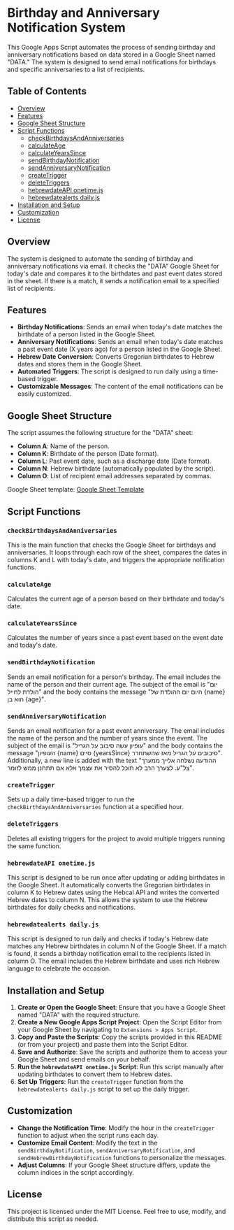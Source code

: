 # Birthday and Anniversary Notification System

This Google Apps Script automates the process of sending birthday and anniversary notifications based on data stored in a Google Sheet named "DATA." The system is designed to send email notifications for birthdays and specific anniversaries to a list of recipients.

## Table of Contents
- [Overview](#overview)
- [Features](#features)
- [Google Sheet Structure](#google-sheet-structure)
- [Script Functions](#script-functions)
  - [checkBirthdaysAndAnniversaries](#checkbirthdaysandanniversaries)
  - [calculateAge](#calculateage)
  - [calculateYearsSince](#calculateyearssince)
  - [sendBirthdayNotification](#sendbirthdaynotification)
  - [sendAnniversaryNotification](#sendanniversarynotification)
  - [createTrigger](#createtrigger)
  - [deleteTriggers](#deletetriggers)
  - [hebrewdateAPI onetime.js](#hebrewdateapi-onetimejs)
  - [hebrewdatealerts daily.js](#hebrewdatealerts-dailyjs)
- [Installation and Setup](#installation-and-setup)
- [Customization](#customization)
- [License](#license)

## Overview

The system is designed to automate the sending of birthday and anniversary notifications via email. It checks the "DATA" Google Sheet for today's date and compares it to the birthdates and past event dates stored in the sheet. If there is a match, it sends a notification email to a specified list of recipients.

## Features

- **Birthday Notifications**: Sends an email when today's date matches the birthdate of a person listed in the Google Sheet.
- **Anniversary Notifications**: Sends an email when today's date matches a past event date (X years ago) for a person listed in the Google Sheet.
- **Hebrew Date Conversion**: Converts Gregorian birthdates to Hebrew dates and stores them in the Google Sheet.
- **Automated Triggers**: The script is designed to run daily using a time-based trigger.
- **Customizable Messages**: The content of the email notifications can be easily customized.

## Google Sheet Structure

The script assumes the following structure for the "DATA" sheet:

- **Column A**: Name of the person.
- **Column K**: Birthdate of the person (Date format).
- **Column L**: Past event date, such as a discharge date (Date format).
- **Column N**: Hebrew birthdate (automatically populated by the script).
- **Column O**: List of recipient email addresses separated by commas.

Google Sheet template:
[Google Sheet Template](https://docs.google.com/spreadsheets/d/1fOt3jrJQq5QgzecFDt-m9KkKY07bnxpLvk83gvf1-q0/edit?gid=1858501632#gid=1858501632)

## Script Functions

### `checkBirthdaysAndAnniversaries`
This is the main function that checks the Google Sheet for birthdays and anniversaries. It loops through each row of the sheet, compares the dates in columns K and L with today's date, and triggers the appropriate notification functions.

### `calculateAge`
Calculates the current age of a person based on their birthdate and today's date.

### `calculateYearsSince`
Calculates the number of years since a past event based on the event date and today's date.

### `sendBirthdayNotification`
Sends an email notification for a person's birthday. The email includes the name of the person and their current age. The subject of the email is "יום הולדת לחייל" and the body contains the message "היום יום ההולדת של {name} הוא בן {age}".

### `sendAnniversaryNotification`
Sends an email notification for a past event anniversary. The email includes the name of the person and the number of years since the event. The subject of the email is "עופיון עשה סיבוב על הגריל" and the body contains the message "העופיון {name} סיים {yearsSince} סיבובים על הגריל מאז שהשתחרר". Additionally, a new line is added with the text "ההודעה נשלחה אלייך ממערך צל\"ע. לצערך הרב לא תוכל להסיר את עצמך אלא אם תתחנן ממש לזומר".

### `createTrigger`
Sets up a daily time-based trigger to run the `checkBirthdaysAndAnniversaries` function at a specified hour.

### `deleteTriggers`
Deletes all existing triggers for the project to avoid multiple triggers running the same function.

### `hebrewdateAPI onetime.js`
This script is designed to be run once after updating or adding birthdates in the Google Sheet. It automatically converts the Gregorian birthdates in column K to Hebrew dates using the Hebcal API and writes the converted Hebrew dates to column N. This allows the system to use the Hebrew birthdates for daily checks and notifications.

### `hebrewdatealerts daily.js`
This script is designed to run daily and checks if today's Hebrew date matches any Hebrew birthdates in column N of the Google Sheet. If a match is found, it sends a birthday notification email to the recipients listed in column O. The email includes the Hebrew birthdate and uses rich Hebrew language to celebrate the occasion.

## Installation and Setup

1. **Create or Open the Google Sheet**: Ensure that you have a Google Sheet named "DATA" with the required structure.
2. **Create a New Google Apps Script Project**: Open the Script Editor from your Google Sheet by navigating to `Extensions > Apps Script`.
3. **Copy and Paste the Scripts**: Copy the scripts provided in this README (or from your project) and paste them into the Script Editor.
4. **Save and Authorize**: Save the scripts and authorize them to access your Google Sheet and send emails on your behalf.
5. **Run the `hebrewdateAPI onetime.js` Script**: Run this script manually after updating birthdates to convert them to Hebrew dates.
6. **Set Up Triggers**: Run the `createTrigger` function from the `hebrewdatealerts daily.js` script to set up the daily trigger.

## Customization

- **Change the Notification Time**: Modify the hour in the `createTrigger` function to adjust when the script runs each day.
- **Customize Email Content**: Modify the text in the `sendBirthdayNotification`, `sendAnniversaryNotification`, and `sendHebrewBirthdayNotification` functions to personalize the messages.
- **Adjust Columns**: If your Google Sheet structure differs, update the column indices in the script accordingly.

## License

This project is licensed under the MIT License. Feel free to use, modify, and distribute this script as needed.
